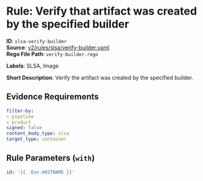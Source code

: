 # Rule: Verify that artifact was created by the specified builder

**ID**: `slsa-verify-builder`  
**Source**: [v2/rules/slsa/verify-builder.yaml](https://github.com/scribe-public/sample-policies/v2/rules/slsa/verify-builder.yaml)  
**Rego File Path**: `verify-builder.rego`  

**Labels**: SLSA, Image

**Short Description**: Verify the artifact was created by the specified builder.

## Evidence Requirements

```yaml
filter-by:
- pipeline
- product
signed: false
content_body_type: slsa
target_type: container
```
## Rule Parameters (`with`)

```yaml
id: '{{ .Env.HOSTNAME }}'
```
